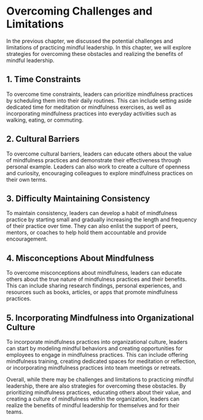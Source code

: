 Overcoming Challenges and Limitations
==================================================================================================

In the previous chapter, we discussed the potential challenges and limitations of practicing mindful leadership. In this chapter, we will explore strategies for overcoming these obstacles and realizing the benefits of mindful leadership.

1\. Time Constraints
-------------------

To overcome time constraints, leaders can prioritize mindfulness practices by scheduling them into their daily routines. This can include setting aside dedicated time for meditation or mindfulness exercises, as well as incorporating mindfulness practices into everyday activities such as walking, eating, or commuting.

2\. Cultural Barriers
--------------------

To overcome cultural barriers, leaders can educate others about the value of mindfulness practices and demonstrate their effectiveness through personal example. Leaders can also work to create a culture of openness and curiosity, encouraging colleagues to explore mindfulness practices on their own terms.

3\. Difficulty Maintaining Consistency
-------------------------------------

To maintain consistency, leaders can develop a habit of mindfulness practice by starting small and gradually increasing the length and frequency of their practice over time. They can also enlist the support of peers, mentors, or coaches to help hold them accountable and provide encouragement.

4\. Misconceptions About Mindfulness
-----------------------------------

To overcome misconceptions about mindfulness, leaders can educate others about the true nature of mindfulness practices and their benefits. This can include sharing research findings, personal experiences, and resources such as books, articles, or apps that promote mindfulness practices.

5\. Incorporating Mindfulness into Organizational Culture
--------------------------------------------------------

To incorporate mindfulness practices into organizational culture, leaders can start by modeling mindful behaviors and creating opportunities for employees to engage in mindfulness practices. This can include offering mindfulness training, creating dedicated spaces for meditation or reflection, or incorporating mindfulness practices into team meetings or retreats.

Overall, while there may be challenges and limitations to practicing mindful leadership, there are also strategies for overcoming these obstacles. By prioritizing mindfulness practices, educating others about their value, and creating a culture of mindfulness within the organization, leaders can realize the benefits of mindful leadership for themselves and for their teams.
